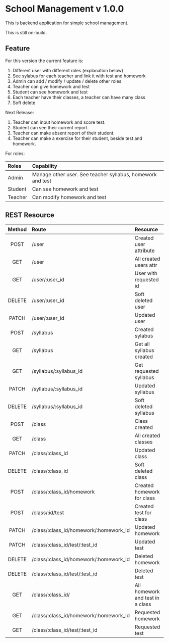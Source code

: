 # School Management v 1.0.0

This is backend application for simple school management.

This is still on-build.

## Feature
For this version the current feature is:

1. Different user with different roles (explanation below)
2. See sylabus for each teacher and link it with test and homework
3. Admin can add / modify / update / delete other roles
4. Teacher can give homework and test
5. Student can see homework and test
6. Each teacher have their classes, a teacher can have many class
7. Soft delete

Next Release: 
1. Teacher can input homework and score test.
2. Student can see their current report.
3. Teacher can make absent report of their student.
4. Teacher can make a exercise for their student, beside test and homework.

For roles:

| Roles | Capability |
|:---| :----|
| Admin   | Manage other user. See teacher syllabus, homework and test |
| Student | Can see homework and test |
| Teacher | Can modify homework and test |

## REST Resource

| Method | Route | Resource |
|:---: |:---|:---|
| POST| /user | Created user attribute |
| GET | /user | All created users attr|
| GET | /user/:user_id | User with requested id |
| DELETE | /user/:user_id | Soft deleted user |
| PATCH | /user/:user_id | Updated user |
| POST | /syllabus | Created sylabus |
| GET | /syllabus | Get all syllabus created |
| GET | /syllabus/:syllabus_id | Get requested syllabus |
| PATCH | /syllabus/:syllabus_id | Updated syllabus |
| DELETE | /syllabus/:syllabus_id | Soft deleted syllabus |
| POST | /class | Class created |
| GET | /class | All created classes|
| PATCH | /class/:class_id | Updated class |
| DELETE | /class/:class_id | Soft deleted class |
| POST | /class/:class_id/homework | Created homework for class |
| POST | /class/:id/test | Created test for class |
| PATCH | /class/:class_id/homework/:homework_id | Updated homework |
| PATCH | /class/:class_id/test/:test_id | Updated test |
| DELETE | /class/:class_id/homework/:homework_id | Deleted homework |
| DELETE | /class/:class_id/test/:test_id | Deleted test |
| GET | /class/:class_id/ | All homework and test in a class |
| GET | /class/:class_id/homework/:homework_id | Requested homework |
| GET | /class/:class_id/test/:test_id | Requested test | 
